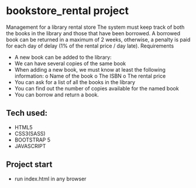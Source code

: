 # bookstore_rental project
Management for a library rental store
The system must keep track of both the books in the library and those that have been borrowed.
A borrowed book can be returned in a maximum of 2 weeks, otherwise, a penalty is paid for each day of delay (1% of the rental price / day late).
Requirements
- A new book can be added to the library:
- We can have several copies of the same book
- When adding a new book, we must know at least the following information:
o Name of the book
o The ISBN
o The rental price
- You can ask for a list of all the books in the library
- You can find out the number of copies available for the named book
- You can borrow and return a book.
## Tech used:
- HTML5
- CSS3(SASS)
- BOOTSTRAP 5
- JAVASCRIPT

## Project start
- run index.html in any browser